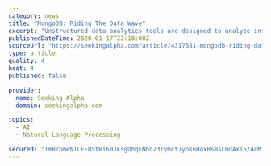 ```yaml
---
category: news
title: "MongoDB: Riding The Data Wave"
excerpt: "Unstructured data analytics tools are designed to analyze information that doesn't have a pre-defined model and include tools like natural language processing. Table 1: Structured Data Versus Unstructured Data (source: Adapted by author from igneous) Unstructured data is typically stored in NoSQL databases which can take a variety of forms ..."
publishedDateTime: 2020-01-17T22:18:00Z
sourceUrl: "https://seekingalpha.com/article/4317681-mongodb-riding-data-wave"
type: article
quality: 4
heat: 4
published: false

provider:
  name: Seeking Alpha
  domain: seekingalpha.com

topics:
  - AI
  - Natural Language Processing

secured: "ImBZpmeNTCFFUStHi60JFsgDhqFNhq73rymct7yoK6DoxBsmsCmdAxT5/4cM75hBu/Qp7qlhDqxW8Zsh4mWpmNSqUKpX1wxskJcmT7TZR/tyuNu4o0XEscgYsugkC2aym4v4HaiSNz9Zg7gk2NJGZvFe0pPIi68D2PLkIO3FM2TvXbJ1Q7rD8XRqcy6hXBpdRFD8ia7lOHFsgnHObbTrIrUCIlsxpJ+Z9F61J81EMcgWsG12H2XL2KaC2omslyxoXf3kibIB8+EW8QQN65KyD5x2ELOkaSK266svkdhKVAFjwsnu+adKmFnRHAMJ5byc4PbaaMCq0/PPLxkQKLG3WsS3ydpEEV5vNrC3WnrO4HkF5jVVXGUHBlAA0PdEWcrcZDbZx/SYCuNpQU7+EmPG/0rki/1xAyxr7WVzi+qWwmltbx9piIMqe+Q3lqzF1qn51iP1P3tIGt6CrJ5Xzp2h+A==;BAVTmFhITU1ycnoOKW55Tg=="
---
```


